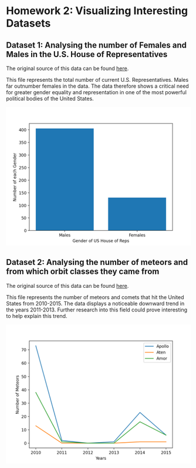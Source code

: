 # Homework 2: Visualizing Interesting Datasets

## **Dataset 1:** Analysing the number of Females and Males in the U.S. House of Representatives

The original source of this data can be found [here](https://data.nasa.gov/resource/2vr3-k9wn.json).

This file represents the total number of current U.S. Representatives. Males far outnumber females in the data. The data therefore shows a critical need for greater gender equality and representation in one of the most powerful political bodies of the United States.

![link](https://github.com/NilsSkattum/CS40/blob/main/Figure_1.png)

## **Dataset 2:** Analysing the number of meteors and from which orbit classes they came from

The original source of this data can be found [here](https://www.govtrack.us/api/v2/role?current=true&role_type=representative&limit=438).

This file represents the number of meteors and comets that hit the United States from 2010-2015. The data displays a noticeable downward trend in the years 2011-2013. Further research into this field could prove interesting to help explain this trend. 

![link](https://github.com/NilsSkattum/CS40/blob/main/Figure_2.png)

